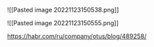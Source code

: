 ![[Pasted image 20221123150538.png]]


![[Pasted image 20221123150555.png]]

https://habr.com/ru/company/otus/blog/489258/